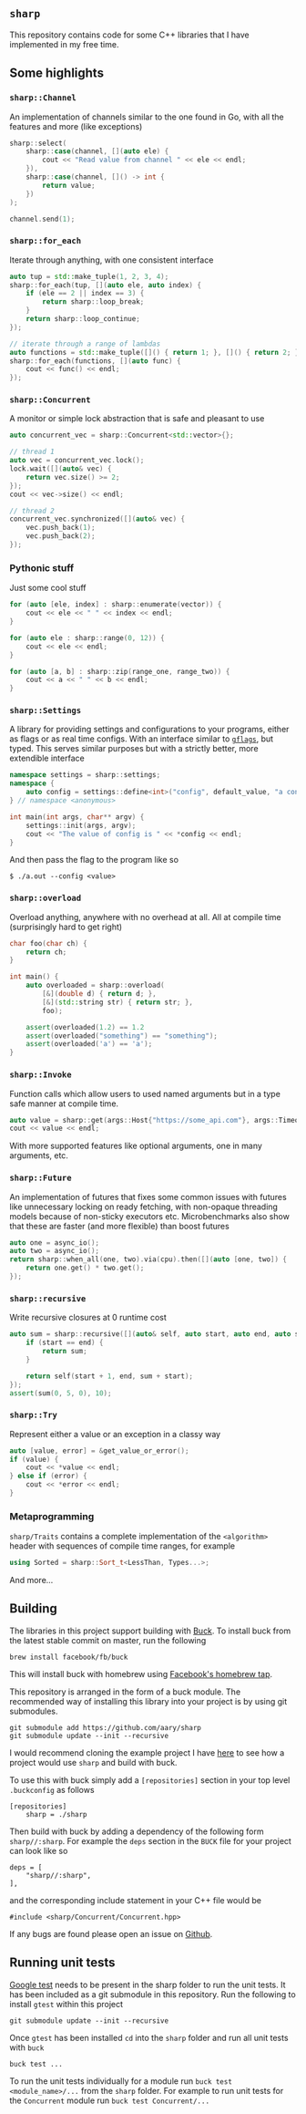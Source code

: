 `sharp`
-------

This repository contains code for some C++ libraries that I have implemented
in my free time.

## Some highlights

### `sharp::Channel`
An implementation of channels similar to the one found in Go, with all the
features and more (like exceptions)
```c++
sharp::select(
    sharp::case(channel, [](auto ele) {
        cout << "Read value from channel " << ele << endl;
    }),
    sharp::case(channel, []() -> int {
        return value;
    })
);

channel.send(1);
```

### `sharp::for_each`
Iterate through anything, with one consistent interface
```c++
auto tup = std::make_tuple(1, 2, 3, 4);
sharp::for_each(tup, [](auto ele, auto index) {
    if (ele == 2 || index == 3) {
        return sharp::loop_break;
    }
    return sharp::loop_continue;
});

// iterate through a range of lambdas
auto functions = std::make_tuple([]() { return 1; }, []() { return 2; });
sharp::for_each(functions, [](auto func) {
    cout << func() << endl;
});
```

### `sharp::Concurrent`
A monitor or simple lock abstraction that is safe and pleasant to use
```c++
auto concurrent_vec = sharp::Concurrent<std::vector>{};

// thread 1
auto vec = concurrent_vec.lock();
lock.wait([](auto& vec) {
    return vec.size() >= 2;
});
cout << vec->size() << endl;

// thread 2
concurrent_vec.synchronized([](auto& vec) {
    vec.push_back(1);
    vec.push_back(2);
});
```

### Pythonic stuff
Just some cool stuff
```c++
for (auto [ele, index] : sharp::enumerate(vector)) {
    cout << ele << " " << index << endl;
}
```
```c++
for (auto ele : sharp::range(0, 12)) {
    cout << ele << endl;
}
```
```c++
for (auto [a, b] : sharp::zip(range_one, range_two)) {
    cout << a << " " << b << endl;
}
```

### `sharp::Settings`
A library for providing settings and configurations to your programs, either
as flags or as real time configs.  With an interface similar to
[`gflags`](https://gflags.github.io/gflags/), but typed.  This serves similar
purposes but with a strictly better, more extendible interface
```c++
namespace settings = sharp::settings;
namespace {
    auto config = settings::define<int>("config", default_value, "a config");
} // namespace <anonymous>

int main(int args, char** argv) {
    settings::init(args, argv);
    cout << "The value of config is " << *config << endl;
}
```

And then pass the flag to the program like so
```
$ ./a.out --config <value>
```

### `sharp::overload`
Overload anything, anywhere with no overhead at all.  All at compile time
(surprisingly hard to get right)
```c++
char foo(char ch) {
    return ch;
}

int main() {
    auto overloaded = sharp::overload(
        [&](double d) { return d; },
        [&](std::string str) { return str; },
        foo);

    assert(overloaded(1.2) == 1.2
    assert(overloaded("something") == "something");
    assert(overloaded('a') == 'a');
}
```

### `sharp::Invoke`
Function calls which allow users to used named arguments but in a type safe
manner at compile time.
```c++
auto value = sharp::get(args::Host{"https://some_api.com"}, args::Timeout{1s});
cout << value << endl;
```

With more supported features like optional arguments, one in many arguments,
etc.

### `sharp::Future`
An implementation of futures that fixes some common issues with futures like
unnecessary locking on ready fetching, with non-opaque threading models
because of non-sticky executors etc.  Microbenchmarks also show that these are
faster (and more flexible) than boost futures
```c++
auto one = async_io();
auto two = async_io();
return sharp::when_all(one, two).via(cpu).then([](auto [one, two]) {
    return one.get() * two.get();
});
```

### `sharp::recursive`
Write recursive closures at 0 runtime cost
```c++
auto sum = sharp::recursive([](auto& self, auto start, auto end, auto sum) {
    if (start == end) {
        return sum;
    }

    return self(start + 1, end, sum + start);
});
assert(sum(0, 5, 0), 10);
```

### `sharp::Try`
Represent either a value or an exception in a classy way
```c++
auto [value, error] = &get_value_or_error();
if (value) {
    cout << *value << endl;
} else if (error) {
    cout << *error << endl;
}
```

### Metaprogramming

`sharp/Traits` contains a complete implementation of the `<algorithm>` header
with sequences of compile time ranges, for example

```c++
using Sorted = sharp::Sort_t<LessThan, Types...>;
```

And more...

## Building

The libraries in this project support building with
[Buck](https://buckbuild.com).  To install buck from the latest stable commit
on master, run the following

```
brew install facebook/fb/buck
```

This will install buck with homebrew using [Facebook's homebrew
tap](https://github.com/facebook/homebrew-fb).

This repository is arranged in the form of a buck module.  The recommended
way of installing this library into your project is by using  git submodules.

```
git submodule add https://github.com/aary/sharp
git submodule update --init --recursive
```

I would recommend cloning the example project I have
[here](https://github.com/aary/sharp-example) to see how a project would use
`sharp` and build with buck.

To use this with buck simply add a `[repositories]` section in your top level
`.buckconfig` as follows

```
[repositories]
    sharp = ./sharp
```

Then build with buck by adding a dependency of the following form
`sharp//:sharp`.  For example the `deps` section in the `BUCK` file for your
project can look like so

```
deps = [
    "sharp//:sharp",
],
```

and the corresponding include statement in your C++ file would be

```
#include <sharp/Concurrent/Concurrent.hpp>
```

If any bugs are found please open an issue on
[Github](https://github.com/aary/sharp).

## Running unit tests

[Google test](https://github.com/google/googletest) needs to be present in the
sharp folder to run the unit tests.  It has been included as a git submodule
in this repository.  Run the following to install `gtest` within this project
```
git submodule update --init --recursive
```

Once `gtest` has been installed `cd` into the `sharp` folder and run all unit
tests with `buck`
```
buck test ...
```

To run the unit tests individually for a module run `buck test
<module_name>/...` from the `sharp` folder.  For example to run unit tests for
the `Concurrent` module run `buck test Concurrent/...`
